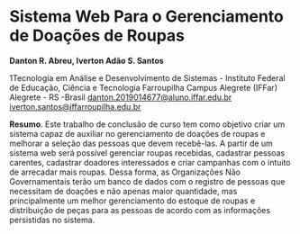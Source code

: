 # Sistema Web Para o Gerenciamento de Doações de Roupas

**Danton R. Abreu, Iverton Adão S. Santos**

1Tecnologia em Análise e Desenvolvimento de Sistemas - Instituto Federal de
Educação, Ciência e Tecnologia Farroupilha Campus Alegrete (IFFar)
Alegrete - RS -Brasil
danton.2019014677@aluno.iffar.edu.br
iverton.santos@iffarroupilha.edu.br

**Resumo**. Este trabalho de conclusão de curso tem como objetivo criar um
sistema capaz de auxiliar no gerenciamento de doações de roupas e melhorar
a seleção das pessoas que devem recebê-las. A partir de um sistema web será
possível gerenciar roupas recebidas, cadastrar pessoas carentes, cadastrar
doadores interessados e criar campanhas com o intuito de arrecadar mais
roupas. Dessa forma, as Organizações Não Governamentais terão um banco de
dados com o registro de pessoas que necessitam de doações e não apenas maior
quantidade, mas principalmente um melhor gerenciamento do estoque de
roupas e distribuição de peças para as pessoas de acordo com as informações
persistidas no sistema.
